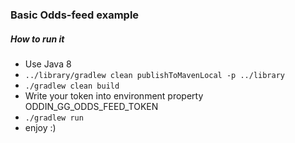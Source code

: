 ### Basic Odds-feed example

##### How to run it
 - Use Java 8
 - ```../library/gradlew clean publishToMavenLocal -p ../library```
 - ```./gradlew clean build```
 - Write your token into environment property ODDIN_GG_ODDS_FEED_TOKEN
 - ```./gradlew run```
 - enjoy :)
